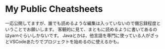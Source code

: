 # My Public Cheatsheets
一応公開してますが、誰でも読めるような編集は入っていないので備忘録程度ということでお願いします。
客観的に見て、まともに読めるように書いてあるのはyarnぐらいしかないです。
Javaとかは、他言語を専門に使っている人がざっとVSCodeあたりでプロジェクトを始めるのに使えるかも。
